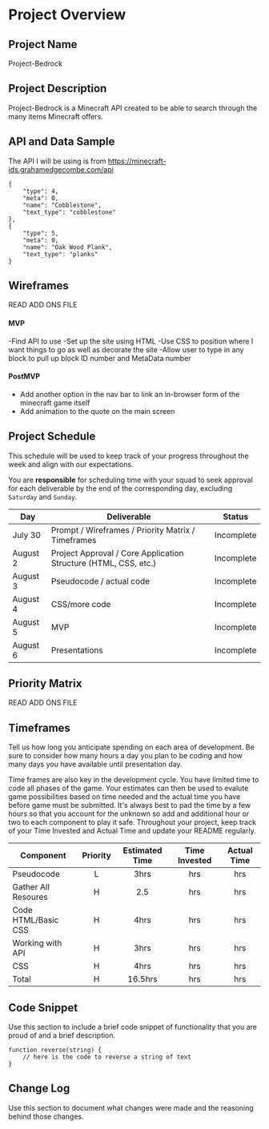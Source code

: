 

# Project Overview

## Project Name

Project-Bedrock

## Project Description

Project-Bedrock is a Minecraft API created to be able to search through the many items Minecraft offers.

## API and Data Sample

The API I will be using is from https://minecraft-ids.grahamedgecombe.com/api

    {
        "type": 4,
        "meta": 0,
        "name": "Cobblestone",
        "text_type": "cobblestone"
    },
    {
        "type": 5,
        "meta": 0,
        "name": "Oak Wood Plank",
        "text_type": "planks"
    }

## Wireframes

READ ADD ONS FILE

#### MVP 

-Find API to use 
-Set up the site using HTML
-Use CSS to position where I want things to go as well as decorate the site
-Allow user to type in any block to pull up block ID number and MetaData number

#### PostMVP  

- Add another option in the nav bar to link an in-browser form of the minecraft game itself
- Add animation to the quote on the main screen

## Project Schedule

This schedule will be used to keep track of your progress throughout the week and align with our expectations.  

You are **responsible** for scheduling time with your squad to seek approval for each deliverable by the end of the corresponding day, excluding `Saturday` and `Sunday`.

|  Day | Deliverable | Status
|---|---| ---|
|July 30| Prompt / Wireframes / Priority Matrix / Timeframes | Incomplete
|August 2| Project Approval / Core Application Structure (HTML, CSS, etc.) | Incomplete
|August 3| Pseudocode / actual code | Incomplete
|August 4| CSS/more code  | Incomplete
|August 5| MVP | Incomplete
|August 6| Presentations | Incomplete

## Priority Matrix

READ ADD ONS FILE

## Timeframes

Tell us how long you anticipate spending on each area of development. Be sure to consider how many hours a day you plan to be coding and how many days you have available until presentation day.

Time frames are also key in the development cycle.  You have limited time to code all phases of the game.  Your estimates can then be used to evalute game possibilities based on time needed and the actual time you have before game must be submitted. It's always best to pad the time by a few hours so that you account for the unknown so add and additional hour or two to each component to play it safe. Throughout your project, keep track of your Time Invested and Actual Time and update your README regularly.

| Component | Priority | Estimated Time | Time Invested | Actual Time |
| --- | :---: |  :---: | :---: | :---: |
| Pseudocode | L | 3hrs | hrs | hrs |
| Gather All Resoures | H | 2.5 | hrs | hrs |
| Code HTML/Basic CSS | H | 4hrs| hrs | hrs |
| Working with API | H | 3hrs| hrs | hrs |
| CSS | H | 4hrs | hrs | hrs |
| Total | H | 16.5hrs| hrs | hrs |

## Code Snippet

Use this section to include a brief code snippet of functionality that you are proud of and a brief description.  

```
function reverse(string) {
	// here is the code to reverse a string of text
}
```

## Change Log
 Use this section to document what changes were made and the reasoning behind those changes.

